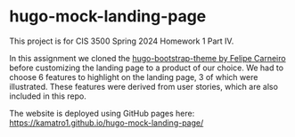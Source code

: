 # hugo-mock-landing-page
This project is for CIS 3500 Spring 2024 Homework 1 Part IV.

In this assignment we cloned the [hugo-bootstrap-theme by Felipe Carneiro](url) before customizing the landing page to a product of our choice. We had to choose 6 features to highlight on the landing page, 3 of which were illustrated. These features were derived from user stories, which are also included in this repo.

The website is deployed using GitHub pages here: https://kamatro1.github.io/hugo-mock-landing-page/
